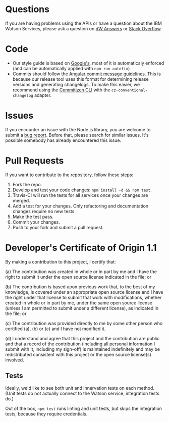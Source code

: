 # Questions

If you are having problems using the APIs or have a question about the IBM
Watson Services, please ask a question on
[dW Answers](https://developer.ibm.com/answers/questions/ask/?topics=watson)
or [Stack Overflow](http://stackoverflow.com/questions/ask?tags=ibm-watson).

# Code

* Our style guide is based on [Google's](https://google.github.io/styleguide/jsguide.html), most of it is automaticaly enforced (and can be automatically applied with `npm run autofix`)
* Commits should follow the [Angular commit message guidelines](https://github.com/angular/angular/blob/master/CONTRIBUTING.md#-commit-message-guidelines). This is because our release tool uses this format for determining release versions and generating changelogs. To make this easier, we recommend using the [Commitizen CLI](https://github.com/commitizen/cz-cli) with the `cz-conventional-changelog` adapter.

# Issues

If you encounter an issue with the Node.js library, you are welcome to submit
a [bug report](https://github.com/watson-developer-cloud/customer-engagement-nodejs/issues).
Before that, please search for similar issues. It's possible somebody has
already encountered this issue.

# Pull Requests

If you want to contribute to the repository, follow these steps:

1. Fork the repo.
2. Develop and test your code changes: `npm install -d && npm test`.
3. Travis-CI will run the tests for all services once your changes are merged.
4. Add a test for your changes. Only refactoring and documentation changes require no new tests.
5. Make the test pass.
6. Commit your changes.
7. Push to your fork and submit a pull request.

# Developer's Certificate of Origin 1.1

By making a contribution to this project, I certify that:

(a) The contribution was created in whole or in part by me and I
   have the right to submit it under the open source license
   indicated in the file; or

(b) The contribution is based upon previous work that, to the best
   of my knowledge, is covered under an appropriate open source
   license and I have the right under that license to submit that
   work with modifications, whether created in whole or in part
   by me, under the same open source license (unless I am
   permitted to submit under a different license), as indicated
   in the file; or

(c) The contribution was provided directly to me by some other
   person who certified (a), (b) or (c) and I have not modified
   it.

(d) I understand and agree that this project and the contribution
   are public and that a record of the contribution (including all
   personal information I submit with it, including my sign-off) is
   maintained indefinitely and may be redistributed consistent with
   this project or the open source license(s) involved.

## Tests

Ideally, we'd like to see both unit and innervation tests on each method.
(Unit tests do not actually connect to the Watson service, integration tests do.)

Out of the box, `npm test` runs linting and unit tests, but skips the integration tests,
because they require credentials.